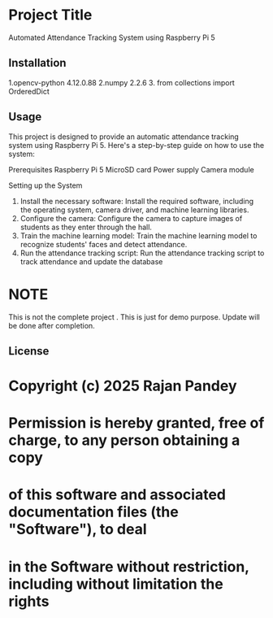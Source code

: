 # Project Title
Automated Attendance Tracking System using Raspberry Pi 5 


## Installation
1.opencv-python 4.12.0.88
2.numpy         2.2.6
3. from collections import OrderedDict

## Usage
This project is designed to provide an automatic attendance tracking system using Raspberry Pi 5. Here's a step-by-step guide on how to use the system:


Prerequisites
Raspberry Pi 5
MicroSD card
Power supply
Camera module

Setting up the System
1. Install the necessary software: Install the required software, including the operating system, camera driver, and machine learning libraries.
2. Configure the camera: Configure the camera to capture images of students as they enter through the hall.
3. Train the machine learning model: Train the machine learning model to recognize students' faces and detect attendance.
4. Run the attendance tracking script: Run the attendance tracking script to track attendance and update the database

# NOTE
This is not the complete project . This is just for demo purpose. Update will be done after completion.




## License
# Copyright (c) 2025 Rajan Pandey
#
# Permission is hereby granted, free of charge, to any person obtaining a copy
# of this software and associated documentation files (the "Software"), to deal
# in the Software without restriction, including without limitation the rights
